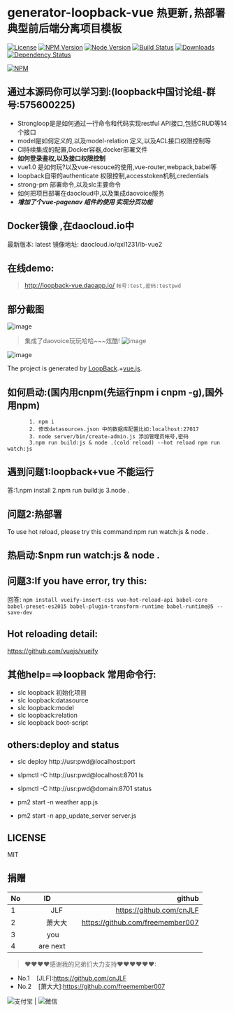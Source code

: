 # generator-loopback-vue ``热更新,热部署 典型前后端分离项目模板``
[![License][license-img]][license-url]
[![NPM Version][npm-img]][npm-url]
[![Node Version][node-image]][node-url]
[![Build Status][travis-img]][travis-url]
[![Downloads][downloads-image]][downloads-url]
[![Dependency Status][david-img]][david-url]

[![NPM](https://nodei.co/npm/generator-loopback-vue.png?downloads=true&stars=true)](https://nodei.co/npm/generator-loopback-vue/)

[travis-img]: https://travis-ci.org/qxl1231/generator-loopback-vue.svg?branch=master
[travis-url]: https://travis-ci.org/qxl1231/generator-loopback-vue
[npm-img]: https://img.shields.io/npm/v/generator-loopback-vue.svg
[npm-url]: https://npmjs.org/package/generator-loopback-vue
[david-img]: https://img.shields.io/david/qxl1231/generator-loopback-vue.svg
[david-url]: https://david-dm.org/qxl1231/generator-loopback-vue
[downloads-image]: https://img.shields.io/npm/dm/generator-loopback-vue.svg
[downloads-url]: https://npmjs.org/package/generator-loopback-vue
[license-img]: http://img.shields.io/badge/license-MIT-green.svg
[license-url]: http://opensource.org/licenses/MIT
[node-image]: https://img.shields.io/badge/node.js-v4.0.0-blue.svg
[node-url]: http://nodejs.org/download/


## 通过本源码你可以学习到:(loopback中国讨论组-群号:575600225)
- Strongloop是是如何通过一行命令和代码实现restful API接口,包括CRUD等14个接口
- model是如何定义的,以及model-relation 定义,以及ACL接口权限控制等
- CI持续集成的配置,Docker容器,docker部署文件
- **如何登录鉴权,以及接口权限控制**
- vue1.0 是如何玩?以及vue-resouce的使用,vue-router,webpack,babel等
- loopback自带的authenticate 权限控制,accesstoken机制,credentials
- strong-pm 部署命令,以及slc主要命令
- 如何把项目部署在daocloud中,以及集成daovoice服务
- ***增加了个vue-pagenav 组件的使用 实现分页功能***


## Docker镜像 ,在daocloud.io中
最新版本: latest
镜像地址: daocloud.io/qxl1231/lb-vue2

## 在线demo:
> http://loopback-vue.daoapp.io/
`帐号:test,密码:testpwd`

## 部分截图
![image](https://cloud.githubusercontent.com/assets/8305742/17387903/810c8b16-5a2a-11e6-862a-9306067bfc34.png)
> 集成了daovoice玩玩哈哈~~~炫酷!
![image](./daovoice.png)

![image](https://cloud.githubusercontent.com/assets/8305742/17387949/dce5d7d0-5a2a-11e6-9e1d-5fe93b2924b2.png)

The project is generated by [LoopBack](http://loopback.io).+[vue.js](http://vuejs.org).

## 如何启动:(国内用cnpm(先运行npm i cnpm -g),国外用npm)
```   
       1. npm i   
       2. 修改datasources.json 中的数据库配置比如:localhost:27017
       3. node server/bin/create-admin.js 添加管理员帐号,密码
       3.npm run build:js & node .(cold reload) --hot reload npm run watch:js
```

## 遇到问题1:loopback+vue 不能运行
答:1.npm install   2.npm run build:js  3.node .

## 问题2:热部署
To use hot reload, please try this command:npm run watch:js & node .

## 热启动:$npm run watch:js & node .

 
## 问题3:If you have error, try this:
回答:
` npm install
  vueify-insert-css vue-hot-reload-api
  babel-core babel-preset-es2015
  babel-plugin-transform-runtime babel-runtime@5
  --save-dev `
 
  
## Hot reloading detail: 
https://github.com/vuejs/vueify

## 其他help===>loopback 常用命令行:
 - slc loopback 初始化项目
 - slc loopback:datasource
 - slc loopback:model
 - slc loopback:relation
 - slc loopback boot-script


## others:deploy and status

 - slc deploy http://usr:pwd@localhost:port  
 - slpmctl -C http://usr:pwd@localhost:8701 ls   

 - slpmctl -C http://usr:pwd@domain:8701 status 

 - pm2 start -n weather app.js

 - pm2 start -n app_update_server server.js

## LICENSE

MIT



## 捐赠
| No        | ID           | github  |
| ------------- |:-------------:| -----:|
| 1     | JLF | https://github.com/cnJLF |
| 2     | 萧大大 | https://github.com/freemember007 |
| 3      | you      |    |
| 4 | are next      |     |

> ❤❤❤❤感谢我的兄弟们大力支持❤❤❤❤❤❤:
- No.1    [JLF]:https://github.com/cnJLF
- No.2    [萧大大]:https://github.com/freemember007


![支付宝](./alipay.jpeg) | ![微信](./Wechat.jpeg)
